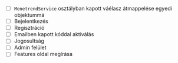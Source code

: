 - [ ] `MenetrendService` osztályban kapott váélasz átmappelése egyedi objektummá
- [ ] Bejelentkezés
- [ ] Regisztráció
- [ ] Emailben kapott kóddal aktiválás
- [ ] Jogosultság
- [ ] Admin felület
- [ ] Features oldal megírása
